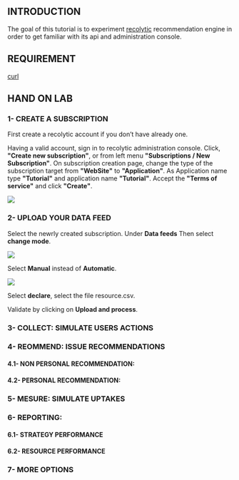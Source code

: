 ## INTRODUCTION
The goal of this tutorial is to experiment <a href="http://www.recolytic.com">recolytic</a> recommendation engine in order to get familiar with its api and administration console.
## REQUIREMENT
<a href="http://curl.haxx.se/">curl</a>
## HAND ON LAB
### 1- CREATE A SUBSCRIPTION
First create a recolytic account if you don’t have already one.

Having a valid account, sign in to recolytic administration console. Click, **"Create new subscription"**, or from left menu **"Subscriptions / New Subscription"**. On subscription creation page, change the type of the subscription target from **"WebSite"** to **"Application"**. 
As Application name type **"Tutorial"** and application name **"Tutorial"**. Accept the **"Terms of service"** and click **"Create"**. 

<img src="http://assets.recolytic.com/www/tutorial/tutorial-create.png">


### 2- UPLOAD YOUR DATA FEED

Select the newrly created subscription. 
Under **Data feeds** Then select **change mode**.

<img src="http://assets.recolytic.com/www/tutorial/tutorial-select-change-mode.png">

 Select **Manual** instead of **Automatic**.

<img src="http://assets.recolytic.com/www/tutorial/tutorial-changemode.png">


 Select **declare**, select the file resource.csv.

Validate by clicking on **Upload and process**.   


### 3- COLLECT: SIMULATE USERS ACTIONS



### 4- REOMMEND: ISSUE RECOMMENDATIONS


#### 4.1- NON PERSONAL RECOMMENDATION: 

#### 4.2- PERSONAL RECOMMENDATION: 

### 5- MESURE: SIMULATE UPTAKES

### 6- REPORTING: 
#### 6.1- STRATEGY PERFORMANCE
#### 6.2- RESOURCE PERFORMANCE
### 7- MORE OPTIONS